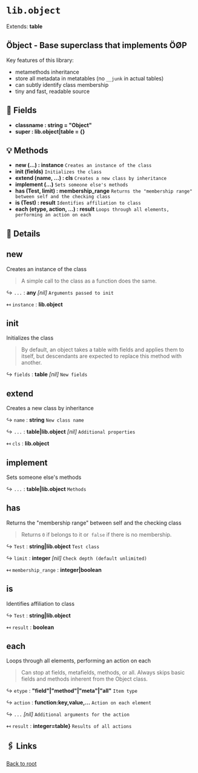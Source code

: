 # `lib.object`

Extends: **table**

## Öbject - Base superclass that implements ÖØP

Key features of this library:
+ metamethods inheritance
+ store all metadata in metatables (no `__junk` in actual tables)
+ can subtly identify class membership
+ tiny and fast, readable source

## 📜 Fields

+ **classname : string = "Object"**
+ **super : lib.object|table = {}**

## 💡 Methods

+ **new (...) : instance**
  `Creates an instance of the class`
+ **init (fields)**
  `Initializes the class`
+ **extend (name, ...) : cls**
  `Creates a new class by inheritance`
+ **implement (...)**
  `Sets someone else's methods`
+ **has (Test, limit) : membership_range**
  `Returns the "membership range" between self and the checking class`
+ **is (Test) : result**
  `Identifies affiliation to class`
+ **each (etype, action, ...) : result**
  `Loops through all elements, performing an action on each`

## 🧩 Details

## new

Creates an instance of the class

> A simple call to the class as a function does the same.

↪ `...` : **any** _[nil]_
`Arguments passed to init`

↤ `instance` : **lib.object**

## init

Initializes the class

> By default, an object takes a table with fields and applies them to itself,
> but descendants are expected to replace this method with another.

↪ `fields` : **table** _[nil]_
`New fields`

## extend

Creates a new class by inheritance

↪ `name` : **string**
`New class name`

↪ `...` : **table|lib.object** _[nil]_
`Additional properties`

↤ `cls` : **lib.object**

## implement

Sets someone else's methods

↪ `...` : **table|lib.object**
`Methods`

## has

Returns the "membership range" between self and the checking class

> Returns `0` if belongs to it or` false` if there is no membership.

↪ `Test` : **string|lib.object**
`Test class`

↪ `limit` : **integer** _[nil]_
`Check depth (default unlimited)`

↤ `membership_range` : **integer|boolean**

## is

Identifies affiliation to class

↪ `Test` : **string|lib.object**

↤ `result` : **boolean**

## each

Loops through all elements, performing an action on each

> Can stop at fields, metafields, methods, or all.
> Always skips basic fields and methods inherent from the Object class.

↪ `etype` : **"field"|"method"|"meta"|"all"**
`Item type`

↪ `action` : **function:key,value,...**
`Action on each element`

↪ `...` _[nil]_
`Additional arguments for the action`

↤ `result` : **integer=table}**
`Results of all actions`

## 🖇️ Links

[Back to root](../doc/readme.md)
